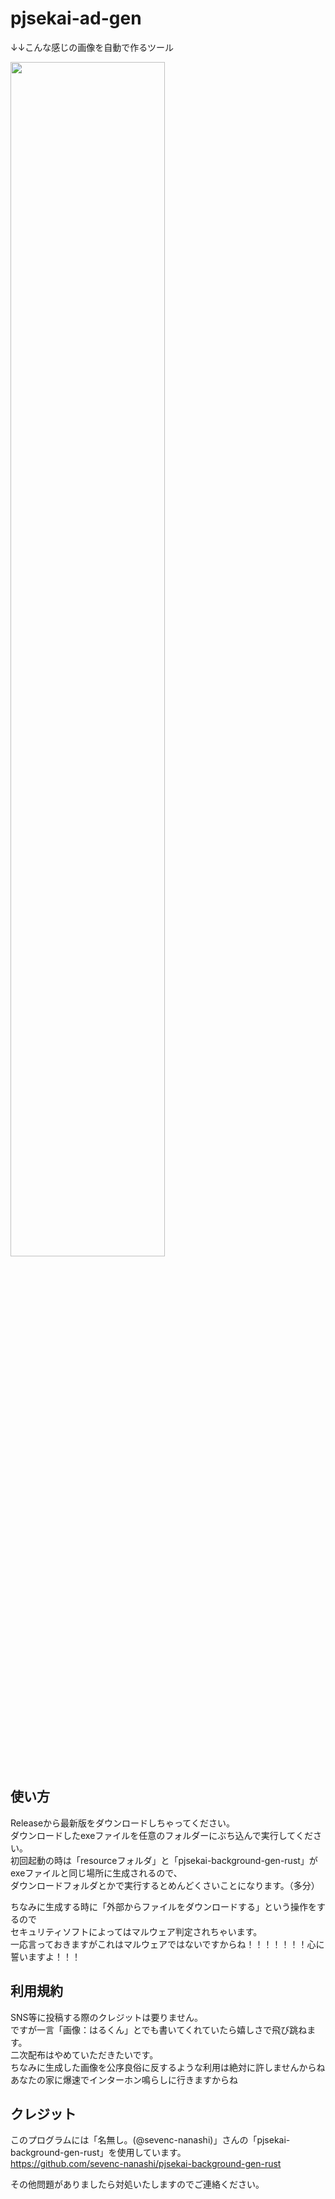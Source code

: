 # pjsekai-ad-gen
↓↓こんな感じの画像を自動で作るツール

<img src="https://github.com/Hallkun19/pjsekai-ad-gen/assets/164134427/8af84205-f41e-48cf-8f54-84456f4273b1" width="70%" />



## 使い方
Releaseから最新版をダウンロードしちゃってください。  
ダウンロードしたexeファイルを任意のフォルダーにぶち込んで実行してください。  
初回起動の時は「resourceフォルダ」と「pjsekai-background-gen-rust」がexeファイルと同じ場所に生成されるので、  
ダウンロードフォルダとかで実行するとめんどくさいことになります。（多分）  
  
ちなみに生成する時に「外部からファイルをダウンロードする」という操作をするので  
セキュリティソフトによってはマルウェア判定されちゃいます。  
一応言っておきますがこれはマルウェアではないですからね！！！！！！！心に誓いますよ！！！


## 利用規約
SNS等に投稿する際のクレジットは要りません。  
ですが一言「画像：はるくん」とでも書いてくれていたら嬉しさで飛び跳ねます。  
二次配布はやめていただきたいです。  
ちなみに生成した画像を公序良俗に反するような利用は絶対に許しませんからね  
あなたの家に爆速でインターホン鳴らしに行きますからね  



## クレジット
このプログラムには「名無し。(@sevenc-nanashi)」さんの「pjsekai-background-gen-rust」を使用しています。  
https://github.com/sevenc-nanashi/pjsekai-background-gen-rust  


  
その他問題がありましたら対処いたしますのでご連絡ください。

